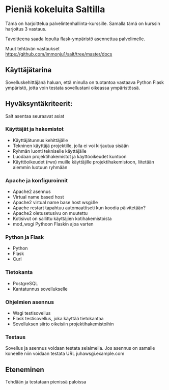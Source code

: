 # Pieniä kokeluita Saltilla
Tämä on harjoittelua palvelintenhallinta-kurssille. Samalla tämä on kurssin harjoitus 3 vastaus.

Tavoitteena saada lopulta flask-ympäristö asennettua palvelimelle.

Muut tehtävän vastaukset https://github.com/immonju1/salt/tree/master/docs

## Käyttäjätarina
Sovelluskehittäjänä haluan, että minulla on tuotantoa vastaava Python Flask ympäristö, jotta voin testata sovellustani oikeassa ympäristössä.

## Hyväksyntäkriteerit:

Salt asentaa seuraavat asiat

### Käyttäjät ja hakemistot

- Käyttäjätunnus kehittäjälle
- Tekninen käyttäjä projektille, jolla ei voi kirjautua sisään
- Ryhmän luonti tekniselle käyttäjälle
- Luodaan projektihakemistot ja käyttöoikeudet kuntoon
- Käyttöoikeudet (rwx) muille käyttäjille projektihakemistoon, liitetään aiemmin luotuun ryhmään

### Apache ja konfiguroinnit

- Apache2 asennus
- Virtual name based host
- Apache2 virtual name base host wsgi:lle
- Apache restart tapahtuu automaattiseti kun koodia päivitetään?
- Apache2 oletusetusivu on muutettu
- Kotisivut on sallittu käyttäjien kotihakemistoista
- mod_wsgi Pythoon Flaskin ajoa varten

### Python ja Flask

- Python
- Flask
- Curl

### Tietokanta
  
- PostgreSQL
- Kantatunnus sovellukselle

### Ohjelmien asennus
- Wsgi testisovellus
- Flask testisovellus, joka käyttää tietokantaa
- Sovelluksen siirto oikeisiin projektihakemistoihin

### Testaus
Sovellus ja asennus voidaan testata selaimella. Jos asennus on samalle koneelle niin voidaan testata URL juhawsgi.example.com

## Eteneminen
Tehdään ja testataan pienissä paloissa

